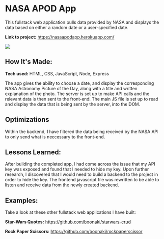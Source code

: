# NASA APOD App
This fullstack web application pulls data provided by NASA and displays the data based on either a random date or a user-specified date.

**Link to project:** https://nasaapodapp.herokuapp.com/

<img src="/private/apodgif">

## How It's Made:

**Tech used:** HTML, CSS, JavaScript, Node, Express 

The app gives the ability to choose a date, and display the corresponding NASA Astronomy Picture of the Day, along with a title and written explanation of the photo. The server is set up to make API calls and the relevant data is then sent to the front-end. The main JS file is set up to read and display the data that is being sent by the server, into the DOM.

## Optimizations

Within the backend, I have filtered the data being received by the NASA API to only send what is neccessary to the front-end.

## Lessons Learned:

After building the completed app, I had come across the issue that my API key was exposed and found that I needed to hide my key. Upon further research, I discovered that I would need to build a backend to the project in order to hide the key. The frontend javascript file was rewritten to be able to listen and receive data from the newly created backend.

## Examples:
Take a look at these other fullstack web applications I have built:

**Star-Wars Quotes:** https://github.com/boonaki/starwars-crud

**Rock Paper Scissors:** https://github.com/boonaki/rockpaperscissor
